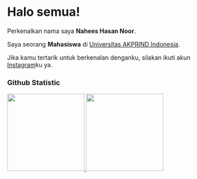 # Halo semua! 
 
Perkenalkan nama saya **Nahees Hasan Noor**.<br>
 
Saya seorang **Mahasiswa** di [Universitas AKPRIND Indonesia](https://www.akprind.ac.id/).<br>
 
Jika kamu tertarik untuk berkenalan denganku, silakan ikuti akun [Instagram](https://www.instagram.com/bananatrashh/)ku ya.
 
### Github Statistic
<p align="left">
<a href="https://github.com/username-kalian">
  <img height="180em" src="https://github-readme-stats-eight-theta.vercel.app/api?username=username-kalian&show_icons=true&theme=algolia&include_all_commits=true&count_private=true"/>
  <img height="180em" src="https://github-readme-stats-eight-theta.vercel.app/api/top-langs/?username=username-kalian&layout=compact&langs_count=8&theme=algolia"/>
</a>
</p>
